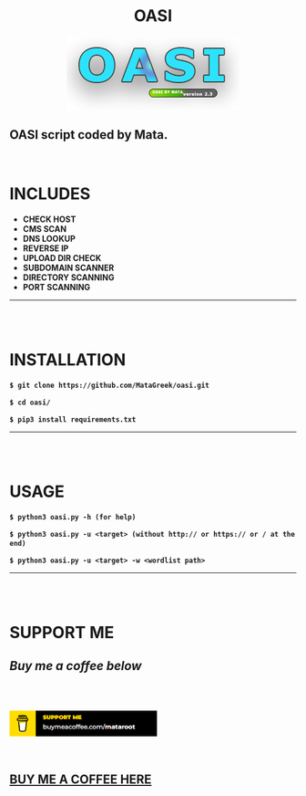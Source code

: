<center>

# <b> OASI

</center>

<center>

![](images/v2.3.png)

</center>

## <b> OASI script coded by Mata.

<br>

# <b> INCLUDES

- <b> CHECK HOST
- <b> CMS SCAN
- <b> DNS LOOKUP
- <b> REVERSE IP
- <b> UPLOAD DIR CHECK
- <b> SUBDOMAIN SCANNER
- <b> DIRECTORY SCANNING
- <b> PORT SCANNING

---

<br>
<br>

# <b> INSTALLATION

```
$ git clone https://github.com/MataGreek/oasi.git
```

```
$ cd oasi/
```

```
$ pip3 install requirements.txt
```

---

<br>
<br>

# <b> USAGE

```
$ python3 oasi.py -h (for help)
```

```
$ python3 oasi.py -u <target> (without http:// or https:// or / at the end)
```

```
$ python3 oasi.py -u <target> -w <wordlist path>
```

---

<br>
<br>

# <b> SUPPORT ME

## <b> _Buy me a coffee below_

<br>
<br>

![](images/coffee.PNG)

<br>

## <b> [BUY ME A COFFEE HERE](https://www.buymeacoffee.com/mataroot)

